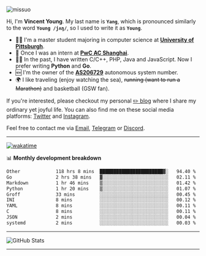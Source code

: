<p align="left"> <img src="https://komarev.com/ghpvc/?username=missuo&label=Profile%20views&color=0e75b6&style=flat" alt="missuo" /> </p>


Hi, I'm **Vincent Young**. My last name is **`Yang`**, which is pronounced similarly to the word **`Young /jʌŋ/`**, so I used to write it as **`Young`**. 

-  👨‍🎓 I'm a master student majoring in computer science at [**University of Pittsburgh**](https://www.pitt.edu).
-  💼 Once I was an intern at **[PwC AC Shanghai](https://www.linkedin.com/company/pwc-ac-shanghai/)**.
-  👨‍💻 In the past, I have written C/C++, PHP, Java and JavaScript. Now I prefer writing **Python** and **Go**.
-  🆕 I'm the owner of the **[AS206729](https://bgp.tools/AS206729)** autonomous system number.
-  🌍 I like traveling (enjoy watching the sea), ~~running (want to run a Marathon)~~ and basketball (GSW fan).

If you're interested, please checkout my personal [✏️ blog](https://missuo.me/) where I share my ordinary yet joyful life. You can also find me on these social media platforms: [Twitter](https://twitter.com/m1ssuo) and [Instagram](https://www.instagram.com/m1ssuo).

Feel free to contact me via <a href="mailto:i@yyt.moe">Email</a>, [Telegram](https://t.me/missuo) or [Discord](https://discordapp.com/users/missuo#7448).

-------

[![wakatime](https://wakatime.com/badge/user/c13cd961-40ca-417a-afb6-1f9ea8ac295c.svg)](https://wakatime.com/@missuo)

📊 **Monthly development breakdown**
<!--START_SECTION:waka-->

```txt
Other             118 hrs 8 mins  ███████████████████████▓░   94.40 %
Go                2 hrs 38 mins   ▓░░░░░░░░░░░░░░░░░░░░░░░░   02.11 %
Markdown          1 hr 46 mins    ▒░░░░░░░░░░░░░░░░░░░░░░░░   01.42 %
Python            1 hr 20 mins    ▒░░░░░░░░░░░░░░░░░░░░░░░░   01.07 %
Groff             33 mins         ░░░░░░░░░░░░░░░░░░░░░░░░░   00.45 %
INI               8 mins          ░░░░░░░░░░░░░░░░░░░░░░░░░   00.12 %
YAML              8 mins          ░░░░░░░░░░░░░░░░░░░░░░░░░   00.11 %
C                 8 mins          ░░░░░░░░░░░░░░░░░░░░░░░░░   00.11 %
JSON              2 mins          ░░░░░░░░░░░░░░░░░░░░░░░░░   00.04 %
systemd           2 mins          ░░░░░░░░░░░░░░░░░░░░░░░░░   00.03 %
```

<!--END_SECTION:waka-->

-------

![GitHub Stats](https://github-readme-stats-opal-alpha-76.vercel.app/api?username=missuo&show_icons=true&theme=transparent)

-------

